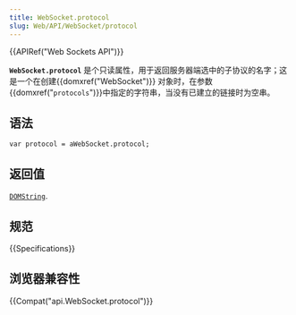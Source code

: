 ```yaml
---
title: WebSocket.protocol
slug: Web/API/WebSocket/protocol
---
```

{{APIRef("Web Sockets API")}}

**`WebSocket.protocol`** 是个只读属性，用于返回服务器端选中的子协议的名字；这是一个在创建{{domxref("WebSocket")}} 对象时，在参数{{domxref("<code>protocols</code>")}}中指定的字符串，当没有已建立的链接时为空串。

## 语法

```plain
var protocol = aWebSocket.protocol;
```

## 返回值

[`DOMString`](/zh-CN/docs/Web/API/DOMString).

## 规范

{{Specifications}}

## 浏览器兼容性

{{Compat("api.WebSocket.protocol")}}
